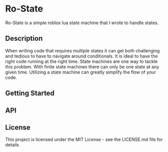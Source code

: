 # Ro-State

Ro-State is a simple roblox lua state machine that I wrote to handle states.

## Description

When writing code that requires multiple states it can get both challenging and tedious to have to navigate around conditionals. It is ideal to have the right code running at the right time. State machines are one way to tackle this problem. With finite state machines there can only be one state at any given time. Utilizing a state machine can greatly simplify the flow of your code.

## Getting Started

## API



## License

This project is licensed under the MIT License - see the LICENSE.md file for details

